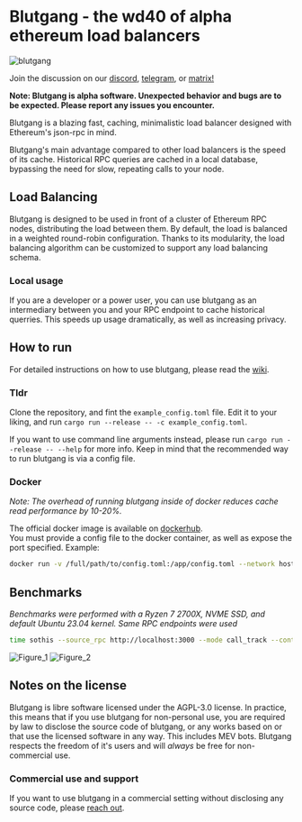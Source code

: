 # Blutgang - the wd40 of alpha ethereum load balancers
![blutgang](https://github.com/rainshowerLabs/blutgang/assets/55022497/06fe1dd3-0bc4-4b5d-bfc8-5573d6f78db3)

Join the discussion on our [discord](https://discord.gg/92TfQWdjEh), [telegram](https://t.me/rainshower), or [matrix!](https://matrix.to/#/%23rainshower:matrix.org)

**Note: Blutgang is alpha software. Unexpected behavior and bugs are to be expected. Please report any issues you encounter.**   

Blutgang is a blazing fast, caching, minimalistic load balancer designed with Ethereum's json-rpc in mind.

Blutgang's main advantage compared to other load balancers is the speed of its cache. Historical RPC queries are cached in a local database, bypassing the need for slow, repeating calls to your node.

## Load Balancing

Blutgang is designed to be used in front of a cluster of Ethereum RPC nodes, distributing the load between them. By default, the load is balanced in a weighted round-robin configuration. Thanks to its modularity, the load balancing algorithm can be customized to support any load balancing schema.

### Local usage

If you are a developer or a power user, you can use blutgang as an intermediary between you and your RPC endpoint to cache historical querries. This speeds up usage dramatically, as well as increasing privacy.

## How to run 

For detailed instructions on how to use blutgang, please read the [wiki]().

### Tldr

Clone the repository, and fint the `example_config.toml` file. Edit it to your liking, and run `cargo run --release -- -c example_config.toml`.   

If you want to use command line arguments instead, please run `cargo run --release -- --help` for more info. Keep in mind that the recommended way to run blutgang is via a config file.

### Docker

*Note: The overhead of running blutgang inside of docker reduces cache read performance by 10-20%.*   

The official docker image is available on [dockerhub](https://hub.docker.com/r/makemake1337/blutgang).  
You must provide a config file to the docker container, as well as expose the port specified. Example:   
```bash
docker run -v /full/path/to/config.toml:/app/config.toml --network host makemake1337/blutgang
```

## Benchmarks
*Benchmarks were performed with a Ryzen 7 2700X, NVME SSD, and default Ubuntu 23.04 kernel. Same RPC endpoints were used*
```bash
time sothis --source_rpc http://localhost:3000 --mode call_track --contract_address 0x1c479675ad559DC151F6Ec7ed3FbF8ceE79582B6 --origin_block 17885300 --terminal_block 17892269 --calldata 0x06f13056 --query_interval 20
```
![Figure_1](https://github.com/rainshowerLabs/blutgang/assets/55022497/8ce9a690-d2eb-4910-9a5d-807c2bdd4649)
![Figure_2](https://github.com/rainshowerLabs/blutgang/assets/55022497/50d78e5f-2209-488d-82fc-8018388a82e7)

## Notes on the license

Blutgang is libre software licensed under the AGPL-3.0 license. In practice, this means that if you use blutgang for non-personal use, you are required by law to disclose the source code of blutgang, or any works based on or that use the licensed software in any way. This includes MEV bots. Blutgang respects the freedom of it's users and will *always* be free for non-commercial use.   

### Commercial use and support

If you want to use blutgang in a commercial setting without disclosing any source code, please [reach out](https://rainshower.cloud/).
